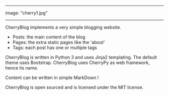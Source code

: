 ---

image: "cherry1.jpg"

----------

CherryBlog implements a very simple blogging website.

- Posts: the main content of the blog
- Pages: the extra static pages like the 'about'
- Tags: each post has one or multiple tags

CherryBlog is written in Python 3 and uses Jinja2 templating.  The default theme uses Bootstrap.  CherryBlog uses CherryPy as web framework, hence its name.

Content can be written in simple MarkDown !

CherryBlog is open sourced and is licensed under the MIT license.

